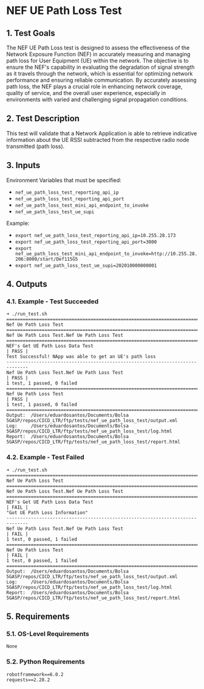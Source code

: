 # NEF UE Path Loss Test

## 1. Test Goals

The NEF UE Path Loss test is designed to assess the effectiveness of the Network Exposure Function (NEF) in accurately measuring and managing path loss for User Equipment (UE) within the network. The objective is to ensure the NEF's capability in evaluating the degradation of signal strength as it travels through the network, which is essential for optimizing network performance and ensuring reliable communication. By accurately assessing path loss, the NEF plays a crucial role in enhancing network coverage, quality of service, and the overall user experience, especially in environments with varied and challenging signal propagation conditions.

## 2. Test Description

This test will validate that a Network Application is able to retrieve indicative information about the UE RSSI subtracted from the respective radio node transmitted (path loss).

## 3. Inputs

Environment Variables that must be specified:
- `nef_ue_path_loss_test_reporting_api_ip`
- `nef_ue_path_loss_test_reporting_api_port`
- `nef_ue_path_loss_test_mini_api_endpoint_to_invoke`
- `nef_ue_path_loss_test_ue_supi`

Example:
- `export nef_ue_path_loss_test_reporting_api_ip=10.255.28.173`
- `export nef_ue_path_loss_test_reporting_api_port=3000`
- `export nef_ue_path_loss_test_mini_api_endpoint_to_invoke=http://10.255.28.206:8000/start/Def115G5`
- `export nef_ue_path_loss_test_ue_supi=202010000000001`

## 4. Outputs

### 4.1. Example - Test Succeeded

```
➜ ./run_test.sh
==============================================================================
Nef Ue Path Loss Test
==============================================================================
Nef Ue Path Loss Test.Nef Ue Path Loss Test
==============================================================================
NEF's Get UE Path Loss Data Test                                      | PASS |
Test Successful! NApp was able to get an UE's path loss
------------------------------------------------------------------------------
Nef Ue Path Loss Test.Nef Ue Path Loss Test                           | PASS |
1 test, 1 passed, 0 failed
==============================================================================
Nef Ue Path Loss Test                                                 | PASS |
1 test, 1 passed, 0 failed
==============================================================================
Output:  /Users/eduardosantos/Documents/Bolsa 5GASP/repos/CICD_LTR/ftp/tests/nef_ue_path_loss_test/output.xml
Log:     /Users/eduardosantos/Documents/Bolsa 5GASP/repos/CICD_LTR/ftp/tests/nef_ue_path_loss_test/log.html
Report:  /Users/eduardosantos/Documents/Bolsa 5GASP/repos/CICD_LTR/ftp/tests/nef_ue_path_loss_test/report.html
```

### 4.2. Example - Test Failed

```
➜ ./run_test.sh
==============================================================================
Nef Ue Path Loss Test
==============================================================================
Nef Ue Path Loss Test.Nef Ue Path Loss Test
==============================================================================
NEF's Get UE Path Loss Data Test                                      | FAIL |
"Got UE Path Loss Information"
------------------------------------------------------------------------------
Nef Ue Path Loss Test.Nef Ue Path Loss Test                           | FAIL |
1 test, 0 passed, 1 failed
==============================================================================
Nef Ue Path Loss Test                                                 | FAIL |
1 test, 0 passed, 1 failed
==============================================================================
Output:  /Users/eduardosantos/Documents/Bolsa 5GASP/repos/CICD_LTR/ftp/tests/nef_ue_path_loss_test/output.xml
Log:     /Users/eduardosantos/Documents/Bolsa 5GASP/repos/CICD_LTR/ftp/tests/nef_ue_path_loss_test/log.html
Report:  /Users/eduardosantos/Documents/Bolsa 5GASP/repos/CICD_LTR/ftp/tests/nef_ue_path_loss_test/report.html
```

## 5. Requirements

### 5.1. OS-Level Requirements

`None`

### 5.2. Python Requirements

```
robotframework==6.0.2
requests==2.28.2
```